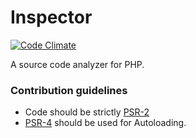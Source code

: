 # Inspector
[![Code Climate](https://codeclimate.com/github/kabirbaidhya/Inspector/badges/gpa.svg)](https://codeclimate.com/github/kabirbaidhya/Inspector)

A source code analyzer for PHP.

### Contribution guidelines ###
* Code should be strictly [PSR-2](http://www.php-fig.org/psr/psr-2/)
* [PSR-4](http://www.php-fig.org/psr/psr-4/) should be used for Autoloading.
